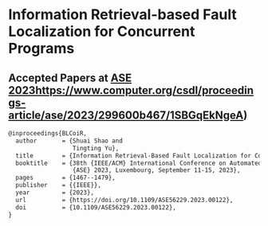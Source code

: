 # Information Retrieval-based Fault Localization for Concurrent Programs

## Accepted Papers at [ASE 2023](https://www.computer.org/csdl/proceedings-article/ase/2023/299600b467/1SBGqEkNgeA)https://www.computer.org/csdl/proceedings-article/ase/2023/299600b467/1SBGqEkNgeA)

```latex
@inproceedings{BLCoiR,
  author       = {Shuai Shao and
                  Tingting Yu},
  title        = {Information Retrieval-Based Fault Localization for Concurrent Programs},
  booktitle    = {38th {IEEE/ACM} International Conference on Automated Software Engineering,
                  {ASE} 2023, Luxembourg, September 11-15, 2023},
  pages        = {1467--1479},
  publisher    = {{IEEE}},
  year         = {2023},
  url          = {https://doi.org/10.1109/ASE56229.2023.00122},
  doi          = {10.1109/ASE56229.2023.00122},
}
```
